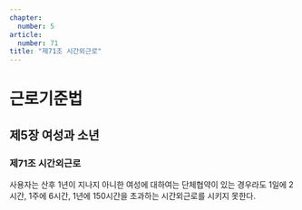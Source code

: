 ```yaml
---
chapter:
  number: 5
article:
  number: 71
title: "제71조 시간외근로"
---
```

# 근로기준법

## 제5장 여성과 소년

### 제71조 시간외근로

사용자는 산후 1년이 지나지 아니한 여성에 대하여는 단체협약이 있는 경우라도 1일에 2시간, 1주에 6시간, 1년에 150시간을 초과하는 시간외근로를 시키지 못한다.
